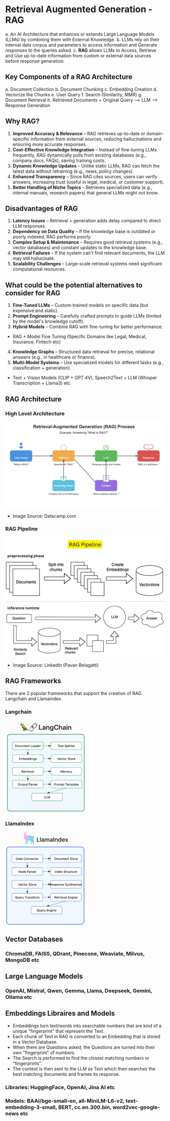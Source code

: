 # Retrieval Augmented Generation - RAG

a. An AI Architecture that enhances or extends Large Language Models (LLMs) by combining them with External Knowledge.
b. LLMs rely on their internal data corpus and parameters to access information and Generate responses to the queries asked.
c. **RAG** allows LLMs to Access, Retrieve and Use up-to-date information from custom or external data sources before response generation.

## Key Components of a RAG Architecture

a. Document Collection
b. Document Chunking
c. Embedding Creation
d. Vectorize the Chunks
e. User Query
f. Search (Similarity, MMR)
g. Document Retrieval
h. Retrieved Documents + Original Query --> LLM --> Response Generation

## Why RAG?

1. **Improved Accuracy & Relevance** – RAG retrieves up-to-date or domain-specific information from external sources, reducing hallucinations and ensuring more accurate responses.
2. **Cost-Effective Knowledge Integration** – Instead of fine-tuning LLMs frequently, RAG dynamically pulls from existing databases (e.g., company docs, FAQs), saving training costs.
3. **Dynamic Knowledge Updates** – Unlike static LLMs, RAG can fetch the latest data without retraining (e.g., news, policy changes).
4. **Enhanced Transparency** – Since RAG cites sources, users can verify answers, increasing trust (useful in legal, medical, or customer support).
5. **Better Handling of Niche Topics** – Retrieves specialized data (e.g., internal manuals, research papers) that general LLMs might not know.

## Disadvantages of RAG

1. **Latency Issues** – Retrieval + generation adds delay compared to direct LLM responses.
2. **Dependency on Data Quality** – If the knowledge base is outdated or poorly indexed, RAG performs poorly.
3. **Complex Setup & Maintenance** – Requires good retrieval systems (e.g., vector databases) and constant updates to the knowledge base.
4. **Retrieval Failures** – If the system can't find relevant documents, the LLM may still hallucinate.
5. **Scalability Challenges** – Large-scale retrieval systems need significant computational resources.

## What could be the potential alternatives to consider for RAG

1. **Fine-Tuned LLMs** – Custom-trained models on specific data (but expensive and static).
2. **Prompt Engineering** – Carefully crafted prompts to guide LLMs (limited by the model's knowledge cutoff).
3. **Hybrid Models** – Combine RAG with fine-tuning for better performance.

- RAG + Model Fine Tuning (Specific Domains like Legal, Medical, Insurance, Fintech etc)

4. **Knowledge Graphs** – Structured data retrieval for precise, relational answers (e.g., in healthcare or finance).
5. **Multi-Model Systems** – Use specialized models for different tasks (e.g., classification + generation).

- Text + Vision Models (CLIP + GPT 4V), Speech2Text + LLM (Whisper Transcription + Llama3) etc

## RAG Architecture

### High Level Architecture

![RAG Architecture High Level](./Images/WhatIsRAG.png)

- Image Source: Datacamp.com

### RAG Pipeline

![RAG Architecture High Level](./Images/RAGPipeline.jpg)

- Image Source: LinkedIn (Pavan Belagatti)

## RAG Frameworks

There are 2 popular frameworks that support the creation of RAG. Langchain and Llamaindex.

### Langchain

![RAG Architecture High Level](./Images/Langchain.png)

### LlamaIndex

![RAG Architecture High Level](./Images/Llamaindex.png)

## Vector Databases

### ChromaDB, FAISS, QDrant, Pinecone, Weaviate, Milvus, MongoDB etc

## Large Language Models

### OpenAI, Mistral, Qwen, Gemma, Llama, Deepseek, Gemini, Ollama etc

## Embeddings Libraires and Models

- Embeddings turn text/words into searchable numbers that are kind of a unique "fingerprint" that represent the Text.
- Each chunk of Text in RAG is converted to an Embedding that is stored in a Vector Database.
- When there are Questions asked, the Questions are turned into their own "fingerprint" of numbers.
- The Search is performed to find the closest matching numbers or "fingerprints".
- The context is then sent to the LLM as Text which then searches the best matching documents and frames its response.

### Libraries: HuggingFace, OpenAI, Jina AI etc

### Models: BAAI/bge-small-en, all-MiniLM-L6-v2, text-embedding-3-small, BERT, cc.en.300.bin, word2vec-google-news etc

